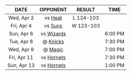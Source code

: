 |    DATE     |              OPPONENT              |  RESULT   |  TIME   |
|:-----------:|:----------------------------------:|:---------:|:-------:|
| Wed, Apr 2  |         vs [Heat](/r/heat)         | L 124-103 |         |
| Fri, Apr 4  |         vs [Suns](/r/suns)         | W 123-103 |         |
| Sun, Apr 6  | vs [Wizards](/r/washingtonwizards) |           | 6:00 PM |
| Tue, Apr 8  |      @ [Knicks](/r/NYKnicks)       |           | 7:30 PM |
| Wed, Apr 9  |     @ [Magic](/r/OrlandoMagic)     |           | 7:00 PM |
| Fri, Apr 11 | vs [Hornets](/r/CharlotteHornets)  |           | 7:30 PM |
| Sun, Apr 13 | vs [Hornets](/r/CharlotteHornets)  |           | 1:00 PM |